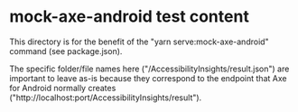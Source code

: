 <!--
Copyright (c) Microsoft Corporation. All rights reserved.
Licensed under the MIT License.
-->

# mock-axe-android test content

This directory is for the benefit of the "yarn serve:mock-axe-android" command (see package.json).

The specific folder/file names here ("/AccessibilityInsights/result.json") are important to leave as-is because they
correspond to the endpoint that Axe for Android normally creates ("http://localhost:port/AccessibilityInsights/result").
